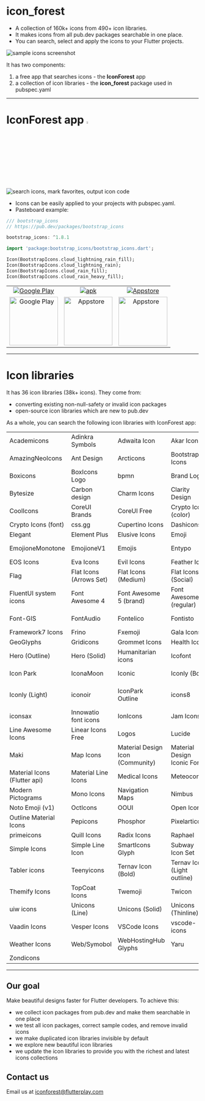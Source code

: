 # icon_forest

- A collection of 160k+ icons from 490+ icon libraries.
- It makes icons from all pub.dev packages searchable in one place.
- You can search, select and apply the icons to your Flutter projects.

<img alt="sample icons screenshot" src="https://iconforest.flutterplay.com/flutter/pubdev/icons_snapshot.png" />

It has two components:
1. a free app that searches icons - the **IconForest** app
2. a collection of icon libraries - the **icon_forest** package used in pubspec.yaml

---

# IconForest app <img alt="apk" src="https://iconforest.flutterplay.com/flutter/pubdev/logo.png" width="4%"/>

<img alt="search icons, mark favorites, output icon code" src="https://iconforest.flutterplay.com/flutter/pubdev/demo.gif" />

- Icons can be easily applied to your projects with pubspec.yaml.
- Pasteboard example:
```dart
/// bootstrap_icons
// https://pub.dev/packages/bootstrap_icons

bootstrap_icons: ^1.8.1

import 'package:bootstrap_icons/bootstrap_icons.dart';

Icon(BootstrapIcons.cloud_lightning_rain_fill);
Icon(BootstrapIcons.cloud_lightning_rain);
Icon(BootstrapIcons.cloud_rain_fill);
Icon(BootstrapIcons.cloud_rain_heavy_fill);
```

<table>
  <tbody>
    <tr>
      <td align="center">
        <a
          href="https://play.google.com/store/apps/details?id=com.flutterplay.iconforest"
          ><img
            alt="Google Play"
            src="https://iconforest.flutterplay.com/flutter/pubdev/download/googleplay.png"
        /></a>
      </td>
      <td align="center">
        <a href="https://iconforest.flutterplay.com/download/android.php"
          ><img
            alt="apk"
            src="https://iconforest.flutterplay.com/flutter/pubdev/download/apk.png"
        /></a>
      </td>
      <td align="center">
        <a href="https://apps.apple.com/app/iconforest/id1626186092"
          ><img
            alt="Appstore"
            src="https://iconforest.flutterplay.com/flutter/pubdev/download/appstore.png"
        /></a>
      </td>
    </tr>
    <tr>
      <td align="center">
        <img
          alt="Google Play"
          src="https://iconforest.flutterplay.com/flutter/pubdev/qr/qr_googleplay.png"
          width="127"
          height="127"
        />
      </td>
      <td align="center">
        <img
          alt="Appstore"
          src="https://iconforest.flutterplay.com/flutter/pubdev/qr/qr_apk.png"
          width="127"
          height="127"
        />
      </td>
      <td align="center">
        <img
          alt="Appstore"
          src="https://iconforest.flutterplay.com/flutter/pubdev/qr/qr_appstore.png"
          width="128"
          height="128"
        />
      </td>
    </tr>
  </tbody>
</table>

---

# Icon libraries

It has 36 icon libraries (38k+ icons). They come from:
- converting existing non-null-safety or invalid icon packages
- open-source icon libraries which are new to pub.dev


As a whole, you can search the following icon libraries with IconForest app:

||||||
| :- | :- |:- | :- | :- |
|Academicons	|Adinkra Symbols	|Adwaita Icon	|Akar Icons	|Ali Icons|
|AmazingNeoIcons	|Ant Design	|Arcticons	|Bootstrap Icons	|Boxicons|
|Boxicons	|BoxIcons Logo	|bpmn	|Brand Logos	|Brandico|
|Bytesize	|Carbon design	|Charm Icons	|Clarity Design	|codicon|
|CoolIcons	|CoreUI Brands	|CoreUI Free	|Crypto Icons (color)	|Crypto Icons (font)|
|Crypto Icons (font)	|css.gg	|Cupertino Icons 	|Dashicons	|Devicon|
|Elegant	|Element Plus	|Elusive Icons	|Emoji	|Emoji One|
|EmojioneMonotone	|EmojioneV1	|Emojis	|Entypo	|Entypo+ Social|
|EOS Icons	|Eva Icons	|Evil Icons	|Feather Icon	|File Icons|
|Flag	|Flat Icons (Arrows Set)	|Flat Icons (Medium)	|Flat Icons (Social)	|Flat UI|
|FluentUI system icons	|Font Awesome 4	|Font Awesome 5 (brand)	|Font Awesome 5 (regular)	|Font Awesome 5 (solid)|
|Font-GIS	|FontAudio	|Fontelico	|Fontisto	|Foundation Icon Fonts 3|
|Framework7 Icons	|Frino	|Fxemoji	|Gala Icons	|Geira Icons|
|GeoGlyphs	|Gridicons	|Grommet Icons	|Health Icons	|Helium|
|Hero (Outline)	|Hero (Solid)	|Humanitarian icons	|Icofont	|IcoMoon|
|Icon Park	|IconaMoon	|Iconic	|Iconly (Bold)	|Iconly (Broken)|
|Iconly (Light)	|iconoir	|IconPark Outline	|icons8	|Icons8 Windows 8 Icons|
|iconsax	|Innowatio font icons	|IonIcons	|Jam Icons	|Ligature Symbols|
|Line Awesome Icons	|Linear Icons Free	|Logos	|Lucide	|Majesticons|
|Maki	|Map Icons	|Material Design Icon (Community)	|Material Design Iconic Font	|Material Design Light|
|Material Icons (Flutter api)	|Material Line Icons	|Medical Icons	|Meteocons	|MFG Labs|
|Modern Pictograms	|Mono Icons	|Navigation Maps	|Nimbus	|Noto Emoji|
|Noto Emoji (v1)	|OctIcons	|OOUI	|Open Iconic	|OpenMoji|
|Outline Material Icons	|Pepicons	|Phosphor	|Pixelarticons	|PrestaShop|
|primeicons	|Quill Icons	|Radix Icons	|Raphael	|Remix|
|Simple Icons	|Simple Line Icon	|SmartIcons Glyph	|Subway Icon Set	|System UIcons|
|Tabler icons	|Teenyicons	|Ternav Icon (Bold)	|Ternav Icon (Light outline)	|Ternav Icon (Light)|
|Themify Icons	|TopCoat Icons	|Twemoji	|Twicon	|Typicons|
|uiw icons	|Unicons (Line)	|Unicons (Solid)	|Unicons (Thinline)	|Unicons Monochrome|
|Vaadin Icons	|Vesper Icons	|VSCode Icons	|vscode-icons	|Weather Icons|
|Weather Icons	|Web/Symobol	|WebHostingHub Glyphs	|Yaru	|Zocial|
|Zondicons	|	|	|	||


---

## Our goal

Make beautiful designs faster for Flutter developers. To achieve this:
- we collect icon packages from pub.dev and make them searchable in one place
- we test all icon packages, correct sample codes, and remove invalid icons
- we make duplicated icon libraries invisible by default
- we explore new beautiful icon libraries
- we update the icon libraries to provide you with the richest and latest icons collections

## Contact us
Email us at <a href="mailto:iconforest@flutterplay.com">iconforest@flutterplay.com</a>

